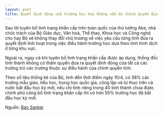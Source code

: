 ```yaml
---
layout: post
title: Quyết định đóng cửa trường học hay không vẫn do chính quyền địa phương quyết định
---
```

Sau lời tuyên bố tình trạng khẩn cấp trên toàn quốc của thủ tướng Abe, nhà chức trách của Bộ Giáo dục, Văn hoá, Thể thao, Khoa học và Công nghệ cho hay Bộ sẽ không thay đổi chủ trương về việc yêu cầu từng tỉnh đưa ra quyết định linh hoạt trong việc điều hành trường học dựa theo tình hình dịch ở từng khu vực.

Ngoài ra, ngay cả khi tuyên bố tình trạng khẩn cấp được áp dụng, thống đốc tỉnh thành không có thẩm quyền đưa ra quyết định đóng cửa tất cả các trường trừ các trường thuộc sự điều hành của chính quyền tỉnh.

Theo số liệu thống kê của Bộ, tính đến thời điểm ngày 10/4, có 38% các trường mẫu giáo, tiểu học, trung học quốc gia, công lập và tư thục trên cả nước bắt đầu học kỳ mới, nếu chỉ tính riêng trong 40 tỉnh thành chưa được chính phủ công bố tình trạng khẩn cấp thì có hơn 55% trường học đã bắt đầu học kỳ mới.

Nguồn: [Báo Sankei](https://headlines.yahoo.co.jp/hl?a=20200416-00000587-san-hlth)
